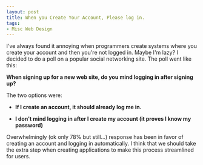 ```yaml
---
layout: post
title: When you Create Your Account, Please log in.
tags:
- Misc Web Design
---
```


I've always found it annoying when programmers create systems where you create your account and then you're not logged in.  Maybe I'm lazy?  I decided to do a poll on a popular social networking site.  The poll went like this:

**When signing up for a new web site, do you mind logging in after signing up?**

The two options were:

  * **If I create an account, it should already log me in.**

  * **I don't mind logging in after I create my account (it proves I know my password)**

Overwhelmingly (ok only 78% but still...) response has been in favor of creating an account and logging in automatically.  I think that we should take the extra step when creating applications to make this process streamlined for users.
